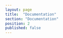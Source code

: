 ```yaml
---
layout: page
title:  "Documentation"
section: "Documentation"
position: 2
published: false
---
```


<script>
window.location.href = "docs/intro"
</script>
